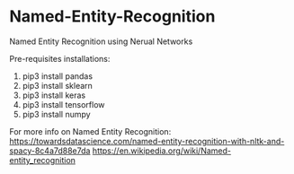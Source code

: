 # Named-Entity-Recognition
Named Entity Recognition using Nerual Networks

Pre-requisites installations:
1. pip3 install pandas
2. pip3 install sklearn
3. pip3 install keras
4. pip3 install tensorflow
5. pip3 install numpy


For more info on Named Entity Recognition:
https://towardsdatascience.com/named-entity-recognition-with-nltk-and-spacy-8c4a7d88e7da
https://en.wikipedia.org/wiki/Named-entity_recognition
